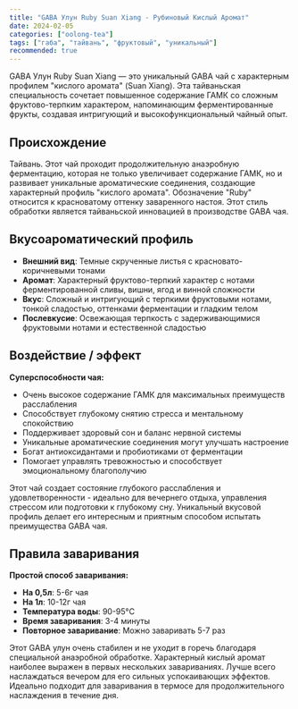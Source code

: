 ```yaml
---
title: "GABA Улун Ruby Suan Xiang - Рубиновый Кислый Аромат"
date: 2024-02-05
categories: ["oolong-tea"]
tags: ["габа", "тайвань", "фруктовый", "уникальный"]
recommended: true
---
```


GABA Улун Ruby Suan Xiang — это уникальный GABA чай с характерным профилем "кислого аромата" (Suan Xiang). Эта тайваньская специальность сочетает повышенное содержание ГАМК со сложным фруктово-терпким характером, напоминающим ферментированные фрукты, создавая интригующий и высокофункциональный чайный опыт.

## Происхождение

Тайвань. Этот чай проходит продолжительную анаэробную ферментацию, которая не только увеличивает содержание ГАМК, но и развивает уникальные ароматические соединения, создающие характерный профиль "кислого аромата". Обозначение "Ruby" относится к красноватому оттенку заваренного настоя. Этот стиль обработки является тайваньской инновацией в производстве GABA чая.

## Вкусоароматический профиль

- **Внешний вид**: Темные скрученные листья с красновато-коричневыми тонами
- **Аромат**: Характерный фруктово-терпкий характер с нотами ферментированной сливы, вишни, ягод и винной сложности
- **Вкус**: Сложный и интригующий с терпкими фруктовыми нотами, тонкой сладостью, оттенками ферментации и гладким телом
- **Послевкусие**: Освежающая терпкость с задерживающимися фруктовыми нотами и естественной сладостью

## Воздействие / эффект

**Суперспособности чая:**
- Очень высокое содержание ГАМК для максимальных преимуществ расслабления
- Способствует глубокому снятию стресса и ментальному спокойствию
- Поддерживает здоровый сон и баланс нервной системы
- Уникальные ароматические соединения могут улучшать настроение
- Богат антиоксидантами и пробиотиками от ферментации
- Помогает управлять тревожностью и способствует эмоциональному благополучию

Этот чай создает состояние глубокого расслабления и удовлетворенности - идеально для вечернего отдыха, управления стрессом или подготовки к глубокому сну. Уникальный вкусовой профиль делает его интересным и приятным способом испытать преимущества GABA чая.

## Правила заваривания

**Простой способ заваривания:**
- **На 0,5л**: 5-6г чая
- **На 1л**: 10-12г чая
- **Температура воды**: 90-95°C
- **Время заваривания**: 3-4 минуты
- **Повторное заваривание**: Можно заваривать 5-7 раз

Этот GABA улун очень стабилен и не уходит в горечь благодаря специальной анаэробной обработке. Характерный кислый аромат наиболее выражен в первых нескольких завариваниях. Лучше всего наслаждаться вечером для его сильных успокаивающих эффектов. Идеально подходит для заваривания в термосе для продолжительного наслаждения в течение дня.
